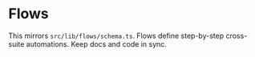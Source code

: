 # Flows

This mirrors `src/lib/flows/schema.ts`. Flows define step-by-step cross-suite automations.
Keep docs and code in sync. 
